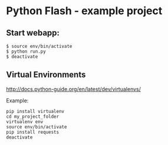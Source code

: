 # Python Flash - example project


## Start webapp:
```
$ source env/bin/activate
$ python run.py
$ deactivate
```


## Virtual Environments

http://docs.python-guide.org/en/latest/dev/virtualenvs/

Example:
```
pip install virtualenv
cd my_project_folder
virtualenv env
source env/bin/activate
pip install requests
deactivate
```
